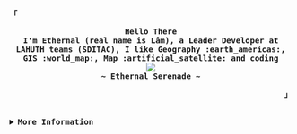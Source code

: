 <!-- Ethernal GitHub Profile -->
<div align="justify">

<!-- Profile -->
<p align="left"><strong><samp>「</samp></strong></p>
  <p align="center">
    <samp>
      <b>
        Hello There
      <br>
        I'm Ethernal (real name is Lâm), a Leader Developer at LAHUTH teams (SDITAC), I like Geography :earth_americas:, GIS :world_map:, Map :artificial_satellite: and coding
      </b>
      <br>
        <image src="https://readme-typing-svg.herokuapp.com?font=Iosevka&size=16&color=6791c9&center=true&width=410&height=45&lines=Making%20world%20better%20by%20coding.">
      <br>
      <b>
        ~ Ethernal Serenade ~
      </b>
    </samp>
  </p>
<p align="right"><strong><samp>」</samp></strong></p>

<br>

<details>
<summary><samp><b>More Information</b></samp></summary>

<h2></h2><br>

<!-- Contact Me -->
<p align="center">
  <samp>
    [<a href="https://www.facebook.com/bavuongdaradi.3990">facebook</a>]
    [<a href="mailto:nguyenduclam0605@gmail.com">gmail</a>]
  </samp>
</p>

<h2></h2><br>

<!-- Profile Views Badge -->
<p align="center">
  <samp>
  <a href="#--------">
    <img src="https://komarev.com/ghpvc/?username=ethernal-serenade&label=Profile+Views&color=grey" alt="profile views" /> 
  </a>
  </samp>
</p>

<!-- Github Trophy -->
<div align="center">
  <table>
    <tr>
      <td><a href="#--------"><img align="center" alt="GitHub Trophy" src="https://github-trophies.vercel.app/?username=ethernal-serenade&rank=SECRET,SSS,SS,S,AAA,AA,A&row=2&column=3&margin-w=15&margin-h=15&no-frame=true&theme=nord"></a></td>
    </tr>
  </table>
</div>

<!-- Github Stats -->
<div align="center">
  <table>
    <tr>
      <td><a href="#--------"><img height="137px" align="center" alt="GitHub Stats" src="https://github-readme-stats.vercel.app/api?username=ethernal-serenade&count_private=true&show_icons=true&include_all_commits=true&line_height=21&hide_border=true&theme=nord"/></a></td>
      <td><a href="#--------"><img height="137px" align="center" alt="Top Language" src="https://github-readme-stats.vercel.app/api/top-langs/?username=ethernal-serenade&layout=compact&line_height=21&hide_border=true&theme=nord"/></a></td>
    </tr>
	<tr>
	  <td colspan="2" align="center"><a href="#--------"><img alt="GitHub Streak" src="https://github-readme-streak-stats.herokuapp.com/?user=Ethernal-Serenade&theme=algolia"></a></td>
	</tr>
  </table>
</div>

</details>
</div>
